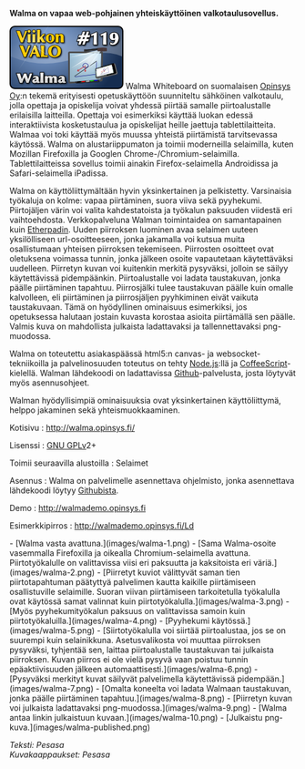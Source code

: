 <!--
Title: 3x15 Walma - Viikon VALO #119
Date: 2013/04/07
Pageimage: valo119-walma.png
Tags: Kaikki alustat,Linux,Mac OS X,Windows,Palvelinohjelma,Opetus
-->

**Walma on vapaa web-pohjainen yhteiskäyttöinen valkotaulusovellus.**

![](images/valo119-walma.png "fig:valo119-walma.png") Walma Whiteboard on
suomalaisen [Opinsys Oy](http://www.opinsys.fi/):n tekemä erityisesti
opetuskäyttöön suunniteltu sähköinen valkotaulu, jolla opettaja ja
opiskelija voivat yhdessä piirtää samalle piirtoalustalle erilaisilla
laitteilla. Opettaja voi esimerkiksi käyttää luokan edessä
interaktiivista kosketustaulua ja opiskelijat heille jaettuja
tablettilaitteita. Walmaa voi toki käyttää myös muussa yhteistä
piirtämistä tarvitsevassa käytössä. Walma on alustariippumaton ja toimii
moderneilla selaimilla, kuten Mozillan Firefoxilla ja Googlen
Chrome-/Chromium-selaimilla. Tablettilaitteissa sovellus toimii ainakin
Firefox-selaimella Androidissa ja Safari-selaimella iPadissa.

Walma on käyttöliittymältään hyvin yksinkertainen ja pelkistetty.
Varsinaisia työkaluja on kolme: vapaa piirtäminen, suora viiva sekä
pyyhekumi. Piirtojäljen värin voi valita kahdestatoista ja työkalun
paksuuden viidestä eri vaihtoehdosta. Verkkopalveluna Walman
toimintaidea on samantapainen kuin [Etherpadin](Etherpad).
Uuden piirroksen luominen avaa selaimen uuteen yksilölliseen
url-osoitteeseen, jonka jakamalla voi kutsua muita osallistumaan
yhteisen piirroksen tekemiseen. Piirrosten osoitteet ovat oletuksena
voimassa tunnin, jonka jälkeen osoite vapautetaan käytettäväksi
uudelleen. Piirretyn kuvan voi kuitenkin merkitä pysyväksi, jolloin se
säilyy käytettävissä pidempäänkin. Piirtoalustalle voi ladata
taustakuvan, jonka päälle piirtäminen tapahtuu. Piirrosjälki tulee
taustakuvan päälle kuin omalle kalvolleen, eli piirtäminen ja
piirrosjäljen pyyhkiminen eivät vaikuta taustakuvaan. Tämä on
hyödyllinen ominaisuus esimerkiksi, jos opetuksessa halutaan jostain
kuvasta korostaa asioita piirtämällä sen päälle. Valmis kuva on
mahdollista julkaista ladattavaksi ja tallennettavaksi png-muodossa.

Walma on toteutettu asiakaspäässä html5:n canvas- ja
websocket-tekniikoilla ja palvelinosuuden toteutus on tehty
[Node.js](http://nodejs.org/):llä ja
[CoffeeScript](http://coffeescript.org/)-kielellä. Walman lähdekoodi on
ladattavissa [Github](https://github.com/opinsys/walma)-palvelusta,
josta löytyvät myös asennusohjeet.

Walman hyödyllisimpiä ominaisuuksia ovat yksinkertainen käyttöliittymä,
helppo jakaminen sekä yhteismuokkaaminen.

Kotisivu
:   <http://walma.opinsys.fi/>

Lisenssi
:   [GNU GPLv](GNU_GPL)2+

Toimii seuraavilla alustoilla
:   Selaimet

Asennus
:   Walma on palvelimelle asennettava ohjelmisto, jonka asennettava
    lähdekoodi löytyy [Githubista](https://github.com/opinsys/walma).

Demo
:   <http://walmademo.opinsys.fi>

Esimerkkipirros
:   <http://walmademo.opinsys.fi/Ld>

<div class="psgallery" markdown="1">
-   [Walma vasta avattuna.](images/walma-1.png)
-   [Sama Walma-osoite vasemmalla Firefoxilla ja oikealla
    Chromium-selaimella avattuna. Piirtotyökalulle on valittavissa viisi
    eri paksuutta ja kaksitoista eri väriä.](images/walma-2.png)
-   [Piirretyt kuviot välittyvät saman tien piirtotapahtuman päätyttyä
    palvelimen kautta kaikille piirtämiseen osallistuville selaimille.
    Suoran viivan piirtämiseen tarkoitetulla työkalulla ovat käytössä
    samat valinnat kuin piirtotyökalulla.](images/walma-3.png)
-   [Myös pyyhekumityökalun paksuus on valittavissa samoin kuin
    piirtotyökaluilla.](images/walma-4.png)
-   [Pyyhekumi käytössä.](images/walma-5.png)
-   [Siirtotyökalulla voi siirtää piirtoalustaa, jos se on suurempi kuin
    selainikkuna. Asetusvalikosta voi muuttaa piirroksen pysyväksi,
    tyhjentää sen, laittaa piirtoalustalle taustakuvan tai julkaista
    piirroksen. Kuvan piirros ei ole vielä pysyvä vaan poistuu tunnin
    epäaktiivisuuden jälkeen automaattisesti.](images/walma-6.png)
-   [Pysyväksi merkityt kuvat säilyvät palvelimella käytettävissä
    pidempään.](images/walma-7.png)
-   [Omalta koneelta voi ladata Walmaan taustakuvan, jonka päälle
    piirtäminen tapahtuu.](images/walma-8.png)
-   [Piirretyn kuvan voi julkaista ladattavaksi
    png-muodossa.](images/walma-9.png)
-   [Walma antaa linkin julkaistuun kuvaan.](images/walma-10.png)
-   [Julkaistu png-kuva.](images/walma-published.png)
</div>

*Teksti: Pesasa* <br />
*Kuvakaappaukset: Pesasa*

